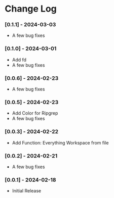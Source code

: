 # Change Log

### [0.1.1] - 2024-03-03

- A few bug fixes

### [0.1.0] - 2024-03-01

- Add fd
- A few bug fixes

### [0.0.6] - 2024-02-23

- A few bug fixes

### [0.0.5] - 2024-02-23

- Add Color for Ripgrep
- A few bug fixes

### [0.0.3] - 2024-02-22

- Add Function: Everything Workspace from file

### [0.0.2] - 2024-02-21

- A few bug fixes

### [0.0.1] - 2024-02-18

- Initial Release
